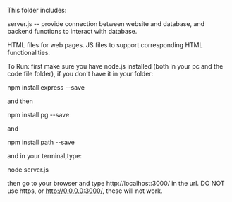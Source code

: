 This folder includes:

server.js -- provide connection between website and database, and backend functions to interact with database.

HTML files for web pages.
JS files to support corresponding HTML functionalities.

To Run: first make sure you have node.js installed (both in your pc and the code file folder), if you don't have it in your folder:

npm install express --save

and then

npm install pg --save

and

npm install path --save

and in your terminal,type:

node server.js

then go to your browser and type http://localhost:3000/ in the url.
DO NOT use https, or http://0.0.0.0:3000/, these will not work.
